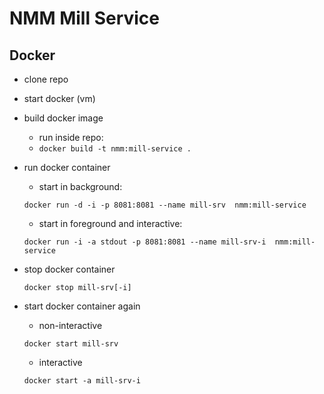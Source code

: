 # NMM Mill Service

## Docker

* clone repo
* start docker (vm)
* build docker image
    * run inside repo:
    * `docker build -t nmm:mill-service .`
* run docker container
    * start in background:
    ```
    docker run -d -i -p 8081:8081 --name mill-srv  nmm:mill-service
    ```
    
    * start in foreground and interactive: 
    ```
    docker run -i -a stdout -p 8081:8081 --name mill-srv-i  nmm:mill-service
    ```
* stop docker container
    ```
    docker stop mill-srv[-i]
    ```
* start docker container again
    * non-interactive
    ```
    docker start mill-srv
    ```
    * interactive
    ```
    docker start -a mill-srv-i
    ```
